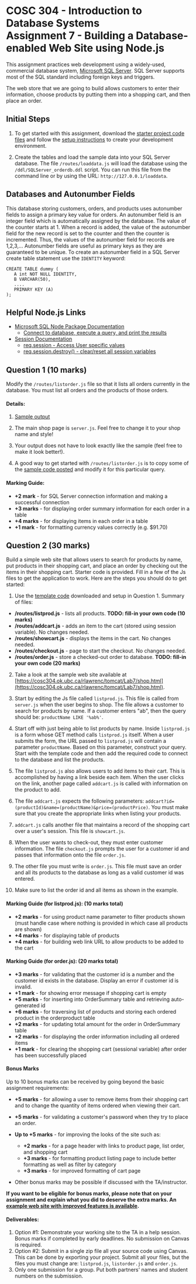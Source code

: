 # COSC 304 - Introduction to Database Systems<br>Assignment 7 - Building a Database-enabled Web Site using Node.js

This assignment practices web development using a widely-used, commercial database system, [Microsoft SQL Server](https://www.microsoft.com/en-ca/sql-server). SQL Server supports most of the SQL standard including foreign keys and triggers.

The web store that we are going to build allows customers to enter their information, choose products by putting them into a shopping cart, and then place an order.

## Initial Steps

1. To get started with this assignment, download the [starter project code files](304_lab7_starter_node.zip) and follow the [setup instructions](setup/) to create your development environment.

2. Create the tables and load the sample data into your SQL Server database.  The file `/routes/loaddata.js` will load the database using the `/ddl/SQLServer_orderdb.ddl` script. You can run this file from the command line or by using the URL: `http://127.0.0.1/loaddata`.

## Databases and Autonumber Fields

This database storing customers, orders, and products uses autonumber fields to assign a primary key value for orders.  An autonumber field is an integer field which is automatically assigned by the database.  The value of the counter starts at 1.  When a record is added, the value of the autonumber field for the new record is set to the counter and then the counter is incremented.  Thus, the values of the autonumber field for records are 1,2,3,...  Autonumber fields are useful as primary keys as they are guaranteed to be unique.  To create an autonumber field in a SQL Server create table statement use the `IDENTITY` keyword: 

```
CREATE TABLE dummy (
   A int NOT NULL IDENTITY,
   B VARCHAR(50),
   ....
   PRIMARY KEY (A)
);
```
## Helpful Node.js Links

- [Microsoft SQL Node Package Documentation](https://www.npmjs.com/package/mssql)
	- [Connect to database, execute a query, and print the results](https://www.npmjs.com/package/mssql#asyncawait)
- [Session Documentation](https://expressjs.com/en/resources/middleware/session.html)
	- [req.session - Access User specific values](https://expressjs.com/en/resources/middleware/session.html#reqsession)
	- [req.session.destroy() - clear/reset all session variables](https://expressjs.com/en/resources/middleware/session.html#sessiondestroycallback)

## Question 1 (10 marks)

Modify the `/routes/listorder.js` file so that it lists all orders currently in the database. You must list all orders and the products of those orders.

#### Details:

1. [Sample output](https://cosc304.ok.ubc.ca/rlawrenc/tomcat/Lab7/listorder.jsp)

2. The main shop page is `server.js`. Feel free to change it to your shop name and style!

3. Your output does not have to look exactly like the sample (feel free to make it look better!).

5. A good way to get started with `/routes/listorder.js` is to copy some of the [sample code posted](../code/QuerySQLServer.js) and modify it for this particular query.


#### Marking Guide:

- **+2 mark** - for SQL Server connection information and making a successful connection
- **+3 marks** - for displaying order summary information for each order in a table
- **+4 marks** - for displaying items in each order in a table
- **+1 mark** - for formatting currency values correctly (e.g. $91.70)

## Question 2 (30 marks)

Build a simple web site that allows users to search for products by name, put products in their shopping cart, and place an order by checking out the items in their shopping cart. Starter code is provided. Fill in a few of the Js files to get the application to work.  Here are the steps you should do to get started:

1. Use the [template code](304_lab7_starter_node) downloaded and setup in Question 1. Summary of files:

- **/routes/listprod.js** - lists all products.  **TODO: fill-in your own code (10 marks)**
- **/routes/addcart.js** - adds an item to the cart (stored using session variable).  No changes needed.
- **/routes/showcart.js** - displays the items in the cart.  No changes needed.
- **/routes/checkout.js** - page to start the checkout.  No changes needed.
- **/routes/order.js** - store a checked-out order to database. **TODO: fill-in your own code (20 marks)**

2. Take a look at the sample web site available at [https://cosc304.ok.ubc.ca/rlawrenc/tomcat/Lab7/shop.html](https://cosc304.ok.ubc.ca/rlawrenc/tomcat/Lab7/shop.html).

3. Start by editing the Js file called `listprod.js`.  This file is called from `server.js` when the user begins to shop.  The file allows a customer to search for products by name.  If a customer enters "ab", then the query should be: `productName LIKE '%ab%'`.

4. Start off with just being able to list products by name.  Inside `listprod.js` is a form whose GET method calls `listprod.js` itself.  When a user submits the form, the URL passed to `listprod.js` will contain a parameter `productName`.  Based on this parameter, construct your query. Start with the template code and then add the required code to connect to the database and list the products.

5. The file `listprod.js` also allows users to add items to their cart. This is accomplished by having a link beside each item. When the user clicks on the link, another page called `addcart.js` is called with information on the product to add.

6. The file `addcart.js` expects the following parameters: `addcart?id=(productId)&name=(productName)&price=(productPrice)`.  You must make sure that you create the appropriate links when listing your products.

7. `addcart.js` calls another file that maintains a record of the shopping cart over a user's session.  This file is `showcart.js`.

8. When the user wants to check-out, they must enter customer information.  The file `checkout.js` prompts the user for a customer id and passes that information onto the file `order.js`.

9. The other file you must write is `order.js`. This file must save an order and all its products to the database as long as a valid customer id was entered.

10. Make sure to list the order id and all items as shown in the example.


#### Marking Guide (for listprod.js): (10 marks total)

- **+2 marks** - for using product name parameter to filter products shown (must handle case where nothing is provided in which case all products are shown)
- **+4 marks** - for displaying table of products
- **+4 marks** - for building web link URL to allow products to be added to the cart

#### Marking Guide (for order.js): (20 marks total)

- **+3 marks** - for validating that the customer id is a number and the customer id exists in the database. Display an error if customer id is invalid.
- **+1 mark** - for showing error message if shopping cart is empty
- **+5 marks** - for inserting into OrderSummary table and retrieving auto-generated id
- **+6 marks** - for traversing list of products and storing each ordered product in the orderproduct table
- **+2 marks** - for updating total amount for the order in OrderSummary table
- **+2 marks** - for displaying the order information including all ordered items
- **+1 mark** - for clearing the shopping cart (sessional variable) after order has been successfully placed


#### Bonus Marks

Up to 10 bonus marks can be received by going beyond the basic assignment requirements:

- **+5 marks** - for allowing a user to remove items from their shopping cart and to change the quantity of items ordered when viewing their cart.
- **+5 marks** - for validating a customer's password when they try to place an order.
- **Up to +5 marks** - for improving the looks of the site such as:
	- **+2 marks** - for a page header with links to product page, list order, and shopping cart
	- **+3 marks** - for formatting product listing page to include better formatting as well as filter by category	
	- **+3 marks** - for improved formatting of cart page		

- Other bonus marks may be possible if discussed with the TA/instructor.

**If you want to be eligible for bonus marks, please note that on your assignment and explain what you did to deserve the extra marks.  An [example web site with improved features is available](http://cosc304.ok.ubc.ca/rlawrenc/tomcat/Lab7/bonus/shop.html).**

#### Deliverables:

1. Option #1: Demonstrate your working site to the TA in a help session. Bonus marks if completed by early deadlines. No submission on Canvas is required.
2. Option #2: Submit in a single zip file all your source code using Canvas. This can be done by exporting your project. Submit all your files, but the files you must change are: `listprod.js`, `listorder.js` and `order.js`.
3. Only one submission for a group. Put both partners' names and student numbers on the submission.
